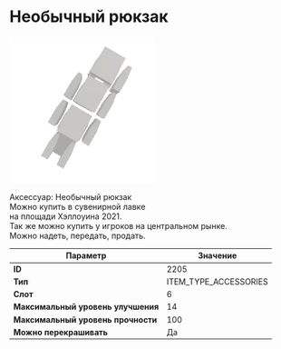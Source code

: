 # Необычный рюкзак

![Item Image](../img/2205.webp?raw=true)

Аксессуар: Необычный рюкзак<br>Можно купить в сувенирной лавке<br>на площади Хэллоуина 2021.<br>Так же можно купить у игроков на центральном рынке.<br>Можно надеть, передать, продать.


| Параметр | Значение |
|----------|----------|
| **ID** | 2205 |
| **Тип** | ITEM_TYPE_ACCESSORIES |
| **Слот** | 6 |
| **Максимальный уровень улучшения** | 14 |
| **Максимальный уровень прочности** | 100 |
| **Можно перекрашивать** | Да |

